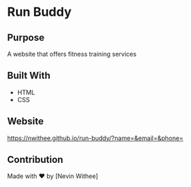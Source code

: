 # Run Buddy

## Purpose
A website that offers fitness training services

## Built With
* HTML
* CSS

## Website
https://nwithee.github.io/run-buddy/?name=&email=&phone=
## Contribution
Made with ❤️ by [Nevin Withee]
